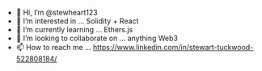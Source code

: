 - 👋 Hi, I’m @stewheart123
- 👀 I’m interested in ... Solidity + React
- 🌱 I’m currently learning ... Ethers.js
- 💞️ I’m looking to collaborate on ... anything Web3
- 📫 How to reach me ... https://www.linkedin.com/in/stewart-tuckwood-522808184/

<!---
stewheart123/stewheart123 is a ✨ special ✨ repository because its `README.md` (this file) appears on your GitHub profile.
You can click the Preview link to take a look at your changes.
--->
